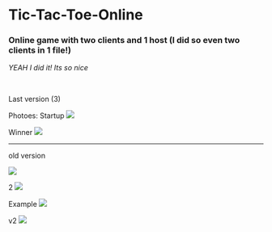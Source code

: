 # Tic-Tac-Toe-Online   

### Online game with two clients and 1 host (I did so even two clients in 1 file!)
*YEAH I did it! Its so nice*

  
  
  

Last version (3)

Photoes:
Startup
![](https://github.com/Stas-inside/Tic-Tac-Toe-Online/blob/main/Photoes/Screenshot%20(515).png)

Winner
![](https://github.com/Stas-inside/Tic-Tac-Toe-Online/blob/main/Photoes/Screenshot%20(517).png)

---
old version

![](https://github.com/Stas-inside/Tic-Tac-Toe-Online/blob/main/Photoes/Screenshot%20(387).png)

2
![](https://github.com/Stas-inside/Tic-Tac-Toe-Online/blob/main/Photoes/Screenshot%20(388).png)

Example
![](https://github.com/Stas-inside/Tic-Tac-Toe-Online/blob/main/Photoes/Screenshot%20(389).png)

v2
![](https://github.com/Stas-inside/Tic-Tac-Toe-Online/blob/main/Photoes/Capture.PNG)
